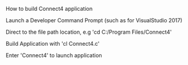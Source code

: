 How to build Connect4 application


Launch a Developer Command Prompt (such as for VisualStudio 2017)

Direct to the file path location, e.g 'cd C:/Program Files/Connect4'

Build Application with 'cl Connect4.c'

Enter 'Connect4' to launch application
